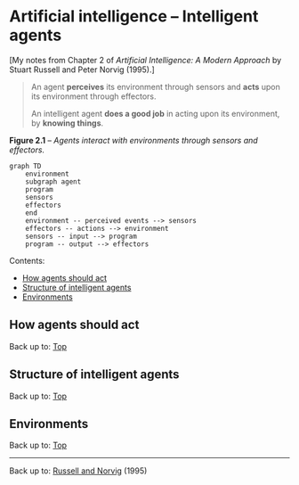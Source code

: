 # Artificial intelligence – Intelligent agents

\[My notes from Chapter 2 of *Artificial Intelligence: A Modern Approach* by Stuart Russell and Peter Norvig (1995).\]

> An agent **perceives** its environment through sensors and **acts** upon its environment through effectors.
>
> An intelligent agent **does a good job** in acting upon its environment, by **knowing things**.

**Figure 2.1** – *Agents interact with environments through sensors and effectors.*

```mermaid
graph TD
    environment
    subgraph agent
    program
    sensors
    effectors
    end
    environment -- perceived events --> sensors
    effectors -- actions --> environment
    sensors -- input --> program
    program -- output --> effectors
```

Contents:
- [How agents should act](how-agents-should-act)
- [Structure of intelligent agents](#structure-of-intelligent-agents)
- [Environments](#environments)

## How agents should act




Back up to: [Top](#)

## Structure of intelligent agents

Back up to: [Top](#)

## Environments

Back up to: [Top](#)

----

Back up to: [Russell and Norvig](index.md) (1995)
